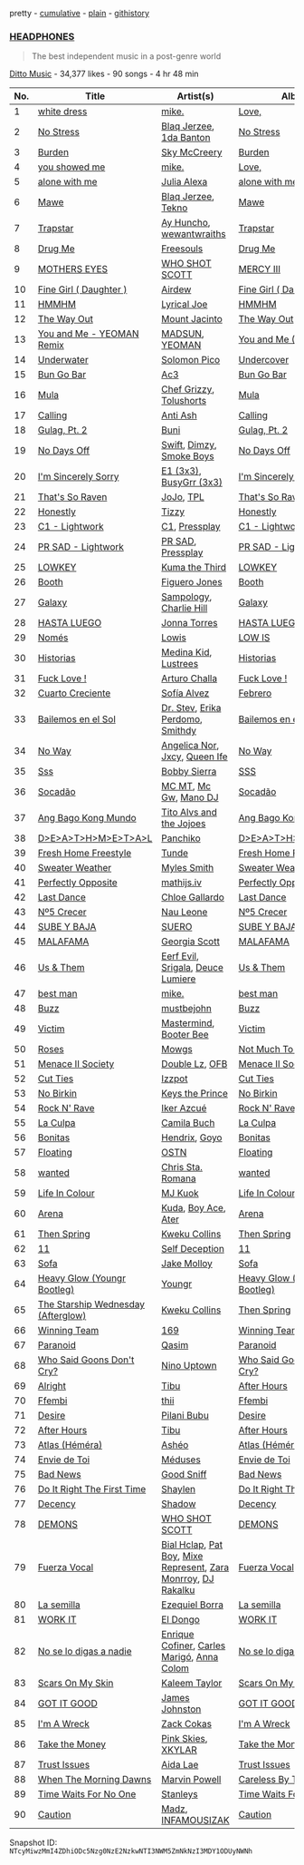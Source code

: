 pretty - [cumulative](/playlists/cumulative/6ZWbm0tcNxeVmHdssy03yN.md) - [plain](/playlists/plain/6ZWbm0tcNxeVmHdssy03yN) - [githistory](https://github.githistory.xyz/mackorone/spotify-playlist-archive/blob/main/playlists/plain/6ZWbm0tcNxeVmHdssy03yN)

### [HEADPHONES](https://open.spotify.com/playlist/6ZWbm0tcNxeVmHdssy03yN)

> The best independent music in a post\-genre world

[Ditto Music](https://open.spotify.com/user/dittomusic) - 34,377 likes - 90 songs - 4 hr 48 min

| No. | Title | Artist(s) | Album | Length |
|---|---|---|---|---|
| 1 | [white dress](https://open.spotify.com/track/2qbp0Z79WhS5myTcZGHPeH) | [mike.](https://open.spotify.com/artist/5G9kmDLg3OeUyj8KVBLzbu) | [Love,](https://open.spotify.com/album/0TU2tFRFVm3RzdUJtnm7o4) | 3:40 |
| 2 | [No Stress](https://open.spotify.com/track/3rIt8yjbHqdzu5ut5gD3bb) | [Blaq Jerzee](https://open.spotify.com/artist/4on7a4BKixLl1rSlEcaY8Y), [1da Banton](https://open.spotify.com/artist/6dlzQ6fiPna40trq1Ek6cb) | [No Stress](https://open.spotify.com/album/6jbuJVq3z23k1ticPs5d7u) | 3:05 |
| 3 | [Burden](https://open.spotify.com/track/5vgZQdUkP8gYJnGkzZNqBm) | [Sky McCreery](https://open.spotify.com/artist/1LvKB5b2uYh3adUcl1pRPh) | [Burden](https://open.spotify.com/album/563cZfoxfkypO8RnzIbNGE) | 2:25 |
| 4 | [you showed me](https://open.spotify.com/track/1LSnmhfnq4TlrdyGHfAcyC) | [mike.](https://open.spotify.com/artist/5G9kmDLg3OeUyj8KVBLzbu) | [Love,](https://open.spotify.com/album/0TU2tFRFVm3RzdUJtnm7o4) | 3:26 |
| 5 | [alone with me](https://open.spotify.com/track/2RFn5mRd9ORv9MnwXN7yBd) | [Julia Alexa](https://open.spotify.com/artist/0Tw99NzcM3Y2t7Q2q88Xss) | [alone with me](https://open.spotify.com/album/6KLenbyArAUl3GfeLVIccl) | 3:03 |
| 6 | [Mawe](https://open.spotify.com/track/0BWMjgE7te6t5nAauCjuNe) | [Blaq Jerzee](https://open.spotify.com/artist/4on7a4BKixLl1rSlEcaY8Y), [Tekno](https://open.spotify.com/artist/6IhG3Yxm3UW98jhyBvrIut) | [Mawe](https://open.spotify.com/album/2ccLsImagGVYLpgj0mEU08) | 3:23 |
| 7 | [Trapstar](https://open.spotify.com/track/6T0u3Q5QdpNOahp4WoGIU6) | [Ay Huncho](https://open.spotify.com/artist/3HKD4MjCgkSrWjhebSa1Np), [wewantwraiths](https://open.spotify.com/artist/3LYyk2fBTwdAw3aN6hrrY2) | [Trapstar](https://open.spotify.com/album/1tZRu16WkZXlLkGRfnqLzc) | 2:44 |
| 8 | [Drug Me](https://open.spotify.com/track/6vxHk7yvqt2BwVJxYHHibG) | [Freesouls](https://open.spotify.com/artist/1nGYnSTlhdtfiP9goJ8UaF) | [Drug Me](https://open.spotify.com/album/5hU4t7VGCzUP0i7BND17sB) | 2:31 |
| 9 | [MOTHERS EYES](https://open.spotify.com/track/2Dy9adgqezLle76h8RrnZH) | [WHO SHOT SCOTT](https://open.spotify.com/artist/4INpCNtJho77CQ6ZOfk5lP) | [MERCY III](https://open.spotify.com/album/2Sis4Kt9s9sSZHQvmaKPQP) | 3:24 |
| 10 | [Fine Girl \( Daughter \)](https://open.spotify.com/track/7wMxtOpiL8ru6umiDCnnTf) | [Airdew](https://open.spotify.com/artist/0L77A5YFDpTtF1hmjfB8HK) | [Fine Girl \( Daughter \)](https://open.spotify.com/album/33aZDjxNae4lNu1227QBid) | 2:30 |
| 11 | [HMMHM](https://open.spotify.com/track/4SZ0azoSbFZh4O1XjNSZZl) | [Lyrical Joe](https://open.spotify.com/artist/1bCnq7HaURPc4HcIsWKEsg) | [HMMHM](https://open.spotify.com/album/55skRRVMOotdd4wbzRnQv5) | 3:00 |
| 12 | [The Way Out](https://open.spotify.com/track/67cL5V8k7rdfByKEEoHYTU) | [Mount Jacinto](https://open.spotify.com/artist/0vwubWYspuDrK7sXIyHaIS) | [The Way Out](https://open.spotify.com/album/2lxN8pRXZa7LiaUJePNelx) | 4:14 |
| 13 | [You and Me \- YEOMAN Remix](https://open.spotify.com/track/1lT8xC1sV4akGbAdCx8dUp) | [MADSUN](https://open.spotify.com/artist/6o6BwJ3kVxEBZuZub89qpt), [YEOMAN](https://open.spotify.com/artist/3MdrAUMMEZcJHgSNzbB7DO) | [You and Me \(Remixes\)](https://open.spotify.com/album/6eXJ5Im6tZ2V2uNW7w6VNa) | 3:10 |
| 14 | [Underwater](https://open.spotify.com/track/1AaVeLaEYiXjDDkZhfXHeb) | [Solomon Pico](https://open.spotify.com/artist/7pDDZ6ceuBeL5nbkqXkbi2) | [Undercover](https://open.spotify.com/album/3xWsZC6A0rNl0fjC8koysg) | 3:31 |
| 15 | [Bun Go Bar](https://open.spotify.com/track/172tDVOLAoQqFwWpKw3vLM) | [Ac3](https://open.spotify.com/artist/26azHBnpBcBHEgHDcSfUh0) | [Bun Go Bar](https://open.spotify.com/album/3R84fRHEafjnaM4Kd3Cmvz) | 3:26 |
| 16 | [Mula](https://open.spotify.com/track/5GWMdDzncslPf9pTBgsXMX) | [Chef Grizzy](https://open.spotify.com/artist/65bKDjXOCAYghPsU59U7k0), [Tolushorts](https://open.spotify.com/artist/6OoAGPgTP2zc55huXEPOTH) | [Mula](https://open.spotify.com/album/5h9svX5qVtq04hvbsrWbIR) | 2:04 |
| 17 | [Calling](https://open.spotify.com/track/4vVsoRc7ScP2f0nXxcI8q3) | [Anti Ash](https://open.spotify.com/artist/0SYoGaDVZdhUS0UFD4znvU) | [Calling](https://open.spotify.com/album/00W41ph1k6tmk9xibmi2Na) | 2:34 |
| 18 | [Gulag, Pt\. 2](https://open.spotify.com/track/2cnKZUvFnuBETebEbWOK1m) | [Buni](https://open.spotify.com/artist/5AiY4bxeXerLXx03JADdQv) | [Gulag, Pt\. 2](https://open.spotify.com/album/2Yg62X30msfZFlJ4GkZuhm) | 2:48 |
| 19 | [No Days Off](https://open.spotify.com/track/5o2zZsbQvtt92bIuhcZhW1) | [Swift](https://open.spotify.com/artist/5xVULiv3wBC0T0lMG20mEC), [Dimzy](https://open.spotify.com/artist/2G3moO7hc1jXWYKkW5ZYw4), [Smoke Boys](https://open.spotify.com/artist/0ZnmpHEiVrHpbyRqDYjnTL) | [No Days Off](https://open.spotify.com/album/7fxcFneUlVr1sZ6dhKIEbf) | 2:38 |
| 20 | [I'm Sincerely Sorry](https://open.spotify.com/track/5gH0yI5D5EP4peuJFfsYRp) | [E1 \(3x3\)](https://open.spotify.com/artist/63ebc5zUpJ36aoTDQJHa9B), [BusyGrr \(3x3\)](https://open.spotify.com/artist/49FP9kefw8XdKYnOoc333t) | [I'm Sincerely Sorry](https://open.spotify.com/album/1YMiJtKvxy5dT0Q4ethvkk) | 2:29 |
| 21 | [That's So Raven](https://open.spotify.com/track/6skRfKs89GkGZd5vQCTFlJ) | [JoJo](https://open.spotify.com/artist/6chwTPaTBtSVwRDdCrwYUv), [TPL](https://open.spotify.com/artist/6izvYTz6us3IkFWb04ehOj) | [That's So Raven](https://open.spotify.com/album/72Rpz9JrTl68t8E9uxe0SM) | 2:00 |
| 22 | [Honestly](https://open.spotify.com/track/78EcmcYPXDVJk7gChQa9kI) | [Tizzy](https://open.spotify.com/artist/5dNJd5adjqccYseJtv8wZ9) | [Honestly](https://open.spotify.com/album/1RHhhUaMmZoPnZAG9q2mzS) | 3:11 |
| 23 | [C1 \- Lightwork](https://open.spotify.com/track/7Asci3KPaUUOKyrYRxpRt7) | [C1](https://open.spotify.com/artist/6rUaup29ZGso2FeobZMNA3), [Pressplay](https://open.spotify.com/artist/2O4Kmd6YNhta38MQ1VDMI1) | [C1 \- Lightwork](https://open.spotify.com/album/7z8TOMuYDzSiukWTE4pD4v) | 2:11 |
| 24 | [PR SAD \- Lightwork](https://open.spotify.com/track/4F0EV90DNwTYutUhMInXsU) | [PR SAD](https://open.spotify.com/artist/5BNmhwOLVWHalUqNfGJeo4), [Pressplay](https://open.spotify.com/artist/2O4Kmd6YNhta38MQ1VDMI1) | [PR SAD \- Lightwork](https://open.spotify.com/album/50ak9vd6yil1WZEgBgG1JS) | 2:41 |
| 25 | [LOWKEY](https://open.spotify.com/track/2HnbO2W7LKWWBSEJXsiWek) | [Kuma the Third](https://open.spotify.com/artist/3x3F6t4cBw52hT89l1e4R1) | [LOWKEY](https://open.spotify.com/album/6ZwkpUnu4CXpfuKKvNclHD) | 1:52 |
| 26 | [Booth](https://open.spotify.com/track/6DGbJ5xp1arBFCb2LC2uGG) | [Figuero Jones](https://open.spotify.com/artist/0x07QTPyIoE2xSihIAncYF) | [Booth](https://open.spotify.com/album/7x6GaslfCOTsodSCAoeN5y) | 3:08 |
| 27 | [Galaxy](https://open.spotify.com/track/7uw0E59ZnOe7H9Turzm3eJ) | [Sampology](https://open.spotify.com/artist/4si18qS80CBDvSo59qthZJ), [Charlie Hill](https://open.spotify.com/artist/6U4UGMBSG8OszJ9QVkPuhE) | [Galaxy](https://open.spotify.com/album/06oEhLdzJnTAF4OF2AYyQ6) | 9:08 |
| 28 | [HASTA LUEGO](https://open.spotify.com/track/02Dg2fm8qWkrvG8gbIrIFA) | [Jonna Torres](https://open.spotify.com/artist/2RZ5MBBHsQ3bHQUPxF3MpD) | [HASTA LUEGO](https://open.spotify.com/album/5z79Rp8mj8saBg5ku8Muta) | 2:58 |
| 29 | [Només](https://open.spotify.com/track/0qiLkPRvHFFqGu7o0DFFun) | [Lowis](https://open.spotify.com/artist/2kivZuhnSODSkTVxaFSF93) | [LOW IS](https://open.spotify.com/album/4JXsnZJ3OlgeCfhnTnRgxc) | 3:03 |
| 30 | [Historias](https://open.spotify.com/track/455GufNAcSPJZsMQ3LyT49) | [Medina Kid](https://open.spotify.com/artist/0YKjgRidRKLNziQyOhoJfU), [Lustrees](https://open.spotify.com/artist/4OnRh0Rh98lru3t0U3nNoH) | [Historias](https://open.spotify.com/album/2fH5HC1xiyvoavvkd3nrSo) | 2:09 |
| 31 | [Fuck Love !](https://open.spotify.com/track/6TeLoyam1sprdPWKdU7g7q) | [Arturo Challa](https://open.spotify.com/artist/5hbTewixuDJk5PGugClaj6) | [Fuck Love !](https://open.spotify.com/album/0vpHwk8RAYCSsdatDqRTuQ) | 2:43 |
| 32 | [Cuarto Creciente](https://open.spotify.com/track/6xpEOvkkMh3HinIfi8JCRB) | [Sofía Alvez](https://open.spotify.com/artist/2mOfSQosQk4GNspOTIPx7a) | [Febrero](https://open.spotify.com/album/0eIHjoHGkmGOCprgI1mKVB) | 3:15 |
| 33 | [Bailemos en el Sol](https://open.spotify.com/track/28kuY7AYlRzNZVNSDftF8w) | [Dr\. Stev](https://open.spotify.com/artist/52wcA7uQEIW0jVqgd6DvUf), [Erika Perdomo](https://open.spotify.com/artist/2Jb4ROzv0sYIJfm9D38tlf), [Smithdy](https://open.spotify.com/artist/0S8aCoNNlL7Jm9AALivJD7) | [Bailemos en el Sol](https://open.spotify.com/album/79pXq2F2X53p1dSX5cc4da) | 2:59 |
| 34 | [No Way](https://open.spotify.com/track/7Df5hUy3KuMovR3DWUmo8j) | [Angelica Nor](https://open.spotify.com/artist/3IIONt1a2LxgOZm3AuN0qP), [Jxcy](https://open.spotify.com/artist/4yKMLv26exOd6F3Us8eGHi), [Queen Ife](https://open.spotify.com/artist/639OLKFdV1NTBPoGXdljHs) | [No Way](https://open.spotify.com/album/5uK1wApD7xsX849d0UjCmb) | 3:47 |
| 35 | [Sss](https://open.spotify.com/track/7ImkIfQtGAvLmsQH5fYlge) | [Bobby Sierra](https://open.spotify.com/artist/7m1SrGNNFFlVVIxQAdnbPA) | [SSS](https://open.spotify.com/album/3aUfmDrfnN1NVyWsjTyWc9) | 2:24 |
| 36 | [Socadão](https://open.spotify.com/track/4BBAavMcRdThDY2kWQgyNO) | [MC MT](https://open.spotify.com/artist/37dzO2MhbaZUT5eTkbs4kY), [Mc Gw](https://open.spotify.com/artist/0f1IECbrVV952unZkzrsg2), [Mano DJ](https://open.spotify.com/artist/5sWNhKttI3RObciPKjTLg3) | [Socadão](https://open.spotify.com/album/7xFk2HnlurMlqcsfKKsq7w) | 2:40 |
| 37 | [Ang Bago Kong Mundo](https://open.spotify.com/track/6Cdzy1aE9Oz9zk3TSTuBIA) | [Tito Alvs and the Jojoes](https://open.spotify.com/artist/1JcK4Da20zj3ZnnEaHIdIT) | [Ang Bago Kong Mundo](https://open.spotify.com/album/3eMqjDfsNcWjAUwYSam6FI) | 4:41 |
| 38 | [D>E>A>T>H>M>E>T>A>L](https://open.spotify.com/track/4sIFi8LpJWPvI5xviWFyA6) | [Panchiko](https://open.spotify.com/artist/4KEHIUSoWCcqrk8AddTE1O) | [D>E>A>T>H>M>E>T>A>L](https://open.spotify.com/album/2MASm01cgG0a0CgioQpe6Q) | 4:21 |
| 39 | [Fresh Home Freestyle](https://open.spotify.com/track/2NRPd0PRNNLLrhY63cZ7DO) | [Tunde](https://open.spotify.com/artist/0sOjyMhtDzH1DSvcPjVXsi) | [Fresh Home Freestyle](https://open.spotify.com/album/7xiQ8qt6BqKTc7plTvzg65) | 2:14 |
| 40 | [Sweater Weather](https://open.spotify.com/track/0CYAqKC8CkyAu1bsXQ5lS4) | [Myles Smith](https://open.spotify.com/artist/3bO19AOone0ubCsfDXDtYt) | [Sweater Weather](https://open.spotify.com/album/0p9EbDmUVOaXwkzLyJEdsl) | 2:35 |
| 41 | [Perfectly Opposite](https://open.spotify.com/track/20n8zRBiLefkmmb2vNXanm) | [mathijs.iv](https://open.spotify.com/artist/1qtwdqUmc8Nnza2PcPSlSu) | [Perfectly Opposite](https://open.spotify.com/album/1NUuIVPiTzqXPOhp1HwEUR) | 2:42 |
| 42 | [Last Dance](https://open.spotify.com/track/5rGjisXC7UNnCbaCq4QybK) | [Chloe Gallardo](https://open.spotify.com/artist/3R6rkVKR0D5iNDBL4wIOm3) | [Last Dance](https://open.spotify.com/album/2IfrTHVyGzZn7HQnGX5oqV) | 5:43 |
| 43 | [Nº5 Crecer](https://open.spotify.com/track/5vKdbYBmfgHBFds0xxDJTm) | [Nau Leone](https://open.spotify.com/artist/4xf4u86Lsh1D8rIJxeuV7b) | [Nº5 Crecer](https://open.spotify.com/album/5CgvsS8pcb9V9LU1re7B9n) | 5:06 |
| 44 | [SUBE Y BAJA](https://open.spotify.com/track/4etUDeL3tmUoJhaqBzSW7Y) | [SUERO](https://open.spotify.com/artist/0tKniNIprM0R7C8PD7YDs1) | [SUBE Y BAJA](https://open.spotify.com/album/6fL2Gupbg7F6gilKzNO8Sl) | 3:07 |
| 45 | [MALAFAMA](https://open.spotify.com/track/1ntcCYHqbQcNkQWcjSa8aK) | [Georgia Scott](https://open.spotify.com/artist/3wnvBvMCxmoWi4sclAzGKn) | [MALAFAMA](https://open.spotify.com/album/4FteyGvSi4U7ruWujr7mGp) | 2:16 |
| 46 | [Us & Them](https://open.spotify.com/track/74U3HJIZPeYM80wPOPLftk) | [Eerf Evil](https://open.spotify.com/artist/7lAgcr9ZD4sYzAmxuDOxlm), [Srigala](https://open.spotify.com/artist/3lBNI625YjN4YIk4bmD79a), [Deuce Lumiere](https://open.spotify.com/artist/7KdvagZ2TXdTa7JoJJS6KC) | [Us & Them](https://open.spotify.com/album/3G02OappW0IDk1ByQczsLN) | 3:28 |
| 47 | [best man](https://open.spotify.com/track/3oQtm1NxKg74WWAKeQzlCz) | [mike.](https://open.spotify.com/artist/5G9kmDLg3OeUyj8KVBLzbu) | [best man](https://open.spotify.com/album/7kva9KUvW7LGrb5fCdPUfc) | 2:37 |
| 48 | [Buzz](https://open.spotify.com/track/7jc3wS97mxIBkodncdVwKN) | [mustbejohn](https://open.spotify.com/artist/5hgZ7PGI0EM2UfiWAIKdFc) | [Buzz](https://open.spotify.com/album/5uDtmYd30zW7VpjW6l6gpx) | 2:49 |
| 49 | [Victim](https://open.spotify.com/track/06dUJ60b5WvV9CYjAtLKEY) | [Mastermind](https://open.spotify.com/artist/7cebmXLpLp4Rk2eFI00ppV), [Booter Bee](https://open.spotify.com/artist/4UqCESpZKvidid87gOWQyU) | [Victim](https://open.spotify.com/album/5l24mPd5tYWD9rUym1dOHi) | 2:31 |
| 50 | [Roses](https://open.spotify.com/track/6p0tf8EXyo2pKFBl0K8RRK) | [Mowgs](https://open.spotify.com/artist/5B6fjdBghQykaZm20DtDP9) | [Not Much To Say](https://open.spotify.com/album/3uPYhoxD0KrEZhnYw4sx37) | 2:02 |
| 51 | [Menace II Society](https://open.spotify.com/track/2hSUMQu3NduxIALm2riTOh) | [Double Lz](https://open.spotify.com/artist/4Al9wqYpl2Yi1XfUrDrZmS), [OFB](https://open.spotify.com/artist/0koPE9U3b5XYArKa7R2TLm) | [Menace II Society](https://open.spotify.com/album/7hEkvnb4BgSY7yMlxZeC6Y) | 2:31 |
| 52 | [Cut Ties](https://open.spotify.com/track/0GLpGux6v9PWlaD4AlWFjZ) | [Izzpot](https://open.spotify.com/artist/4IvEtOiujya1B5LAoc8xZC) | [Cut Ties](https://open.spotify.com/album/0yoJ8DgJji7oCwvJxspq2I) | 3:15 |
| 53 | [No Birkin](https://open.spotify.com/track/3hlriqHlCG75jcy9FTb636) | [Keys the Prince](https://open.spotify.com/artist/5nCeWRjxptrgFwtvLlHsj1) | [No Birkin](https://open.spotify.com/album/6hcoMZq0wTP9QTY0h8h1DG) | 2:05 |
| 54 | [Rock N' Rave](https://open.spotify.com/track/6SgbFU3ejtpT57o6geqGUt) | [Iker Azcué](https://open.spotify.com/artist/0Jys4stNQNQIGfNUsm1sJp) | [Rock N' Rave](https://open.spotify.com/album/27R7n6FguNS2pnulKqkf1u) | 4:03 |
| 55 | [La Culpa](https://open.spotify.com/track/0JXHO4wgfodS3W226cKmbw) | [Camila Buch](https://open.spotify.com/artist/0FthFdbx8Sjiz5niqeLygV) | [La Culpa](https://open.spotify.com/album/79lfOOh8N6CdniRA2pDClA) | 2:39 |
| 56 | [Bonitas](https://open.spotify.com/track/3U3iXbquUH5IB52lJw5pPl) | [Hendrix](https://open.spotify.com/artist/04HAdZKSG8bBWGJ9Yo9hfh), [Goyo](https://open.spotify.com/artist/2ECiXSK7umi1luAaQyrCUX) | [Bonitas](https://open.spotify.com/album/5vA7AbW70qBkPnZDr5PJFy) | 4:04 |
| 57 | [Floating](https://open.spotify.com/track/4yfuE7Lgtlk89h8Etwnaff) | [OSTN](https://open.spotify.com/artist/2BlHB1DOqEZtjVx59HK5nn) | [Floating](https://open.spotify.com/album/3xDIhWzeBmTxgwKpc8E5JI) | 3:24 |
| 58 | [wanted](https://open.spotify.com/track/2hf7d5vVIyO1i705MxBwE1) | [Chris Sta\. Romana](https://open.spotify.com/artist/6wuUn2hA1M3zkj50KzFvO7) | [wanted](https://open.spotify.com/album/0HXUJIJHna9Pbq8dHVWhyO) | 2:56 |
| 59 | [Life In Colour](https://open.spotify.com/track/34lDfLOmlhEQFXCuFa82mc) | [MJ Kuok](https://open.spotify.com/artist/6WK3Qxj1lGo2lr8d7y2fZM) | [Life In Colour](https://open.spotify.com/album/6NdDFZRqbeW313c1qU0aP5) | 4:59 |
| 60 | [Arena](https://open.spotify.com/track/7a6D80mLXIWgmA3nbqNVRr) | [Kuda](https://open.spotify.com/artist/7yNCLwxAiLcfv77VpBCzab), [Boy Ace](https://open.spotify.com/artist/5tfYneqaKo1KSNXT8KyyCy), [Ater](https://open.spotify.com/artist/01Sb4N03rk5VJXqQm1bmoG) | [Arena](https://open.spotify.com/album/6zEO41MVd6EPqDZnW38Gg0) | 3:02 |
| 61 | [Then Spring](https://open.spotify.com/track/7oZelwIXofSvJaWFVaab3q) | [Kweku Collins](https://open.spotify.com/artist/2SPt3i9sJKS1qiMQQQr9LS) | [Then Spring](https://open.spotify.com/album/6ItbvobCRXuW81cebxwCa1) | 4:33 |
| 62 | [11](https://open.spotify.com/track/4i2fnD0fNr52bQbnJen1Ze) | [Self Deception](https://open.spotify.com/artist/0FHW0Lp33r3fvIG0HL4mW0) | [11](https://open.spotify.com/album/0RtFhxcSM9hUIeQru3WZgg) | 1:51 |
| 63 | [Sofa](https://open.spotify.com/track/2IwAiKNgpIdpd8DK4yAPAj) | [Jake Molloy](https://open.spotify.com/artist/1waQekVEOFPMk2MKp4qlYH) | [Sofa](https://open.spotify.com/album/6i219gzfsYUUdeEGxmghUc) | 2:41 |
| 64 | [Heavy Glow \(Youngr Bootleg\)](https://open.spotify.com/track/4WuPXnZ7S6bh4Ih40fOHuG) | [Youngr](https://open.spotify.com/artist/5TrkbV9x6OdTBlzWPJeBz5) | [Heavy Glow \(Youngr Bootleg\)](https://open.spotify.com/album/5aBjJzGGUh0wsdtf5Ebnis) | 3:14 |
| 65 | [The Starship Wednesday \(Afterglow\)](https://open.spotify.com/track/5ZVyDjtnQAfI3ibfFbyQRo) | [Kweku Collins](https://open.spotify.com/artist/2SPt3i9sJKS1qiMQQQr9LS) | [Then Spring](https://open.spotify.com/album/6ItbvobCRXuW81cebxwCa1) | 4:33 |
| 66 | [Winning Team](https://open.spotify.com/track/3SHvKUgmbz7jwf8laSwnrb) | [169](https://open.spotify.com/artist/39YXk0KLGQwWNHIAkrQngR) | [Winning Team](https://open.spotify.com/album/46hrvcLMVmBd5hoVMciuZQ) | 3:10 |
| 67 | [Paranoid](https://open.spotify.com/track/0BQJtxr0pEGox8Nwy94f6H) | [Qasim](https://open.spotify.com/artist/611DiraGc9sy6b10CKFOIW) | [Paranoid](https://open.spotify.com/album/1zgxVa5StbY7KeIXaV3bmL) | 2:43 |
| 68 | [Who Said Goons Don't Cry?](https://open.spotify.com/track/7bwUY127pZvvB7ChnZ03ds) | [Nino Uptown](https://open.spotify.com/artist/1zzNqXwB3gRY3Ucm8dQnr8) | [Who Said Goons Don't Cry?](https://open.spotify.com/album/18ChxxsuGLdXXzzaRLQCJE) | 3:49 |
| 69 | [Alright](https://open.spotify.com/track/7BNlmLj1MYpOt6vccfSch6) | [Tibu](https://open.spotify.com/artist/4N1R7xLRHuniYlZADe2767) | [After Hours](https://open.spotify.com/album/2pAvG0vKCrtWtLVYbScV5i) | 3:31 |
| 70 | [Ffembi](https://open.spotify.com/track/1uNJLRjvK4Cx3pLjeIoA4C) | [thii](https://open.spotify.com/artist/4A33fq7ZPQPZhEDsW3Fke4) | [Ffembi](https://open.spotify.com/album/5PuHIIvGrxI7O0k854isia) | 4:57 |
| 71 | [Desire](https://open.spotify.com/track/5PnBARF0TXQPz2NQjQ95rm) | [Pilani Bubu](https://open.spotify.com/artist/6KljVJXbQ3IF9891IvG5be) | [Desire](https://open.spotify.com/album/0DOlstYJFR7n3SpA7zSRL4) | 3:20 |
| 72 | [After Hours](https://open.spotify.com/track/0qdxrfTSS96bQXw9qk4pYM) | [Tibu](https://open.spotify.com/artist/4N1R7xLRHuniYlZADe2767) | [After Hours](https://open.spotify.com/album/2pAvG0vKCrtWtLVYbScV5i) | 3:09 |
| 73 | [Atlas \(Héméra\)](https://open.spotify.com/track/41yRabulJQYkSqU9IUA8F2) | [Ashéo](https://open.spotify.com/artist/5jvx3xT9YR3YkWfa3t90CN) | [Atlas \(Héméra\)](https://open.spotify.com/album/1RvFwyLknnrubJEnnDjint) | 2:40 |
| 74 | [Envie de Toi](https://open.spotify.com/track/6Wr5PfzjJnJWFKvjvq07xs) | [Méduses](https://open.spotify.com/artist/7dqoUDtqTAYBw80yEmTiXW) | [Envie de Toi](https://open.spotify.com/album/4cbjYXrPR52JN6FuPBuZon) | 2:48 |
| 75 | [Bad News](https://open.spotify.com/track/4C5zW4AzP1PyGYOCochFMu) | [Good Sniff](https://open.spotify.com/artist/4KK1DFw34ubCcHT9igFS9D) | [Bad News](https://open.spotify.com/album/07VMHY2F4Fu1XEMs1z3wrY) | 3:19 |
| 76 | [Do It Right The First Time](https://open.spotify.com/track/5gZ4idPgsZy8x5730laMLg) | [Shaylen](https://open.spotify.com/artist/5wqQVApxKeHbMsfLJTfWMJ) | [Do It Right The First Time](https://open.spotify.com/album/2KfdHh0LpK9ybbQwpVPm1B) | 3:05 |
| 77 | [Decency](https://open.spotify.com/track/4bgvbMk4pw19Dk62Q6ClPz) | [Shadow](https://open.spotify.com/artist/0X8YsieGthCs1x2oIoDf0X) | [Decency](https://open.spotify.com/album/4OoW6upTBO0ZfkHDGEDTh1) | 3:12 |
| 78 | [DEMONS](https://open.spotify.com/track/2EI5puz3355OrlbJbJARgS) | [WHO SHOT SCOTT](https://open.spotify.com/artist/4INpCNtJho77CQ6ZOfk5lP) | [DEMONS](https://open.spotify.com/album/1d5CpqkzGNcEAZvemWp2KL) | 3:10 |
| 79 | [Fuerza Vocal](https://open.spotify.com/track/4feH6J8GiazximCINmxvxa) | [Bial Hclap](https://open.spotify.com/artist/6f2R15yk7Bem9aU3nyXXo1), [Pat Boy](https://open.spotify.com/artist/7w2LEbH35jdB5RamMTuf40), [Mixe Represent](https://open.spotify.com/artist/5qrOGN6UnfGEE9VgznHrBF), [Zara Monrroy](https://open.spotify.com/artist/3aowb82qA25g96n68zJIIx), [DJ Rakalku](https://open.spotify.com/artist/0zumQDPW1fSzDNRZV0NXVy) | [Fuerza Vocal](https://open.spotify.com/album/22qOXplb2VYixbNyxGaIys) | 4:10 |
| 80 | [La semilla](https://open.spotify.com/track/4Dtferefm6ZtaxNQan5S67) | [Ezequiel Borra](https://open.spotify.com/artist/0SzGHC9KInmae0WJoM4aon) | [La semilla](https://open.spotify.com/album/0kmls45Sfypbi3waz6FM5N) | 3:57 |
| 81 | [WORK IT](https://open.spotify.com/track/4dcUO41NE52nEUoU2zc4ed) | [El Dongo](https://open.spotify.com/artist/1Vh3FgVkGzT5sprNoKWZDp) | [WORK IT](https://open.spotify.com/album/765D1o0mjOhdFY1OD4m2hK) | 2:36 |
| 82 | [No se lo digas a nadie](https://open.spotify.com/track/350hBsarKnSCkJKgph0ezw) | [Enrique Cofiner](https://open.spotify.com/artist/1xIXyShBHerYFnmxtP2JQ8), [Carles Marigó](https://open.spotify.com/artist/6ndjWMlsnF4vbvXNzW3nWu), [Anna Colom](https://open.spotify.com/artist/6SvcIs2gMhe8kxWXnF8lVk) | [No se lo digas a nadie](https://open.spotify.com/album/1Wp9RD30CZdFrTFOME5de8) | 4:03 |
| 83 | [Scars On My Skin](https://open.spotify.com/track/2GLh4XC9C7FJQorZ1160kT) | [Kaleem Taylor](https://open.spotify.com/artist/4eQKo2fvEqEbdopHhSjlug) | [Scars On My Skin](https://open.spotify.com/album/3Otn8P0b8DHJpLLX5QyrF0) | 3:04 |
| 84 | [GOT IT GOOD](https://open.spotify.com/track/4oB0UYdwmvEzwAtJa8D3pF) | [James Johnston](https://open.spotify.com/artist/69HMYPrcstafeCTHI3Dcp1) | [GOT IT GOOD](https://open.spotify.com/album/6YTjgeiAZe31mPENUnSsqF) | 2:53 |
| 85 | [I'm A Wreck](https://open.spotify.com/track/10l63bOCdOr4FujGlE2UPQ) | [Zack Cokas](https://open.spotify.com/artist/4iXB3QHlFuyXyAZ4bLDzor) | [I'm A Wreck](https://open.spotify.com/album/0f8CD9g7Kc3JsF8E3Ry4my) | 2:45 |
| 86 | [Take the Money](https://open.spotify.com/track/40ZZkgdbvXSN5H4wfb6f6F) | [Pink Skies](https://open.spotify.com/artist/52hSI2C4N5tiTqSRIvWfyV), [XKYLAR](https://open.spotify.com/artist/0wel071ci7nqjnNT0ywKWq) | [Take the Money](https://open.spotify.com/album/6yxDfvn9JacdWHnkZMR8XP) | 3:10 |
| 87 | [Trust Issues](https://open.spotify.com/track/22a63fKL7fKwROQPM2RdTL) | [Aida Lae](https://open.spotify.com/artist/6O3zNHRRBNy1fVMuFsuJwc) | [Trust Issues](https://open.spotify.com/album/6H6A6nHmPZ3M17nPI0qNSr) | 2:37 |
| 88 | [When The Morning Dawns](https://open.spotify.com/track/7DKxCz6IW6KsTolKoce4Fe) | [Marvin Powell](https://open.spotify.com/artist/2mr9wh2TpDr0sni8DPQcEs) | [Careless By The Coast](https://open.spotify.com/album/0yQl9FKvplduIdTHKJHAfN) | 3:33 |
| 89 | [Time Waits For No One](https://open.spotify.com/track/00beumJvWXLMa9z7xNsxYk) | [Stanleys](https://open.spotify.com/artist/4H3WhTcIQZlHHBXQxWKFYa) | [Time Waits For No One](https://open.spotify.com/album/7iAeGCoRp5tEv4Eujpus3t) | 3:05 |
| 90 | [Caution](https://open.spotify.com/track/2gkgOvuySxcBZFCHdc57Oi) | [Madz](https://open.spotify.com/artist/1IZVVvEW6khAj8YbA1BMzS), [INFAMOUSIZAK](https://open.spotify.com/artist/6yHCZvDqNVBqV5v0w7a3W1) | [Caution](https://open.spotify.com/album/4gouJdQzz2jfBpSADmvEpd) | 2:49 |

Snapshot ID: `NTcyMiwzMmI4ZDhiODc5Nzg0NzE2NzkwNTI3NWM5ZmNkNzI3MDY1ODUyNWNh`
